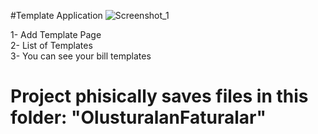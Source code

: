 #Template Application
![Screenshot_1](https://user-images.githubusercontent.com/40911975/156738869-19c8d78c-849d-4c91-b84d-69d971870342.png)


1- Add Template Page </br>
2- List of Templates </br>
3- You can see your bill templates </br>
# Project phisically saves files in this folder: "OlusturalanFaturalar"
